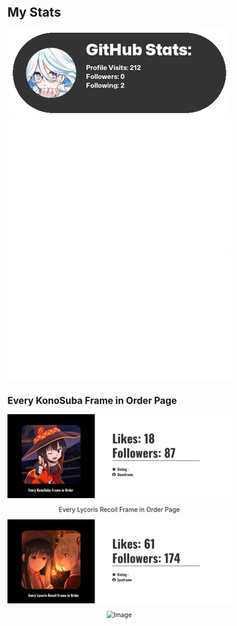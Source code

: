 # My Stats
<div align="center">

![Hello](./banner_stats.gif)
![Stats Overview](https://raw.githubusercontent.com/ShikiYuriSan/github-stats-transparent/output/generated/overview.svg)
![Most Used Languages](https://raw.githubusercontent.com/ShikiYuriSan/github-stats-transparent/output/generated/languages.svg)

</div>

## Every KonoSuba Frame in Order Page

<div align="center">

![Hello](./banner.gif)

</div>

<div align="center"

## Every Lycoris Recoil Frame in Order Page

![Hi](https://raw.githubusercontent.com/ShikiYuriSan/LycorisStatus/6ea5b6205e1f60cad53563c9d0dca76275b15087/banner.gif)

<img src="https://komarev.com/ghpvc/?username=ShikiYuriSan" alt="Image" height="0" width="0">
